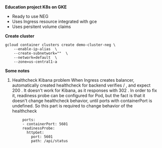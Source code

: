 **Education project K8s on GKE**

* Ready to use NEG
* Uses Ingress resource integrated with gce
* Uses persitent volume claims

**Create cluster**
```
gcloud container clusters create demo-cluster-neg \
    --enable-ip-alias  \
    --create-subnetwork=""  \
    --network=default  \
    --zone=us-central1-a
```

**Some notes**

1. Healthcheck Kibana problem
When Ingress creates balancer, automatically created healthcheck for backend verifies / , and expect 200 .
It doesn't work for Kibana, as it responses with 302 . In order to fix it, readiness probe can be configured
for Pod, but the fact is that it doesn't change healthcheck behavior, until ports with containerPort is undefined.
So this part is required to change behavior of the healthcheck
```
        ports:
        - containerPort: 5601
        readinessProbe:
          httpGet:
            port: 5601
            path: /api/status
```
